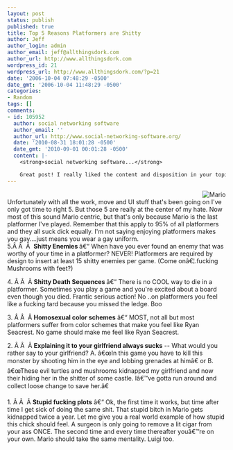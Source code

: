 ```yaml
---
layout: post
status: publish
published: true
title: Top 5 Reasons Platformers are Shitty
author: Jeff
author_login: admin
author_email: jeff@allthingsdork.com
author_url: http://www.allthingsdork.com
wordpress_id: 21
wordpress_url: http://www.allthingsdork.com/?p=21
date: '2006-10-04 07:48:29 -0500'
date_gmt: '2006-10-04 11:48:29 -0500'
categories:
- Random
tags: []
comments:
- id: 105952
  author: social networking software
  author_email: ''
  author_url: http://www.social-networking-software.org/
  date: '2010-08-31 18:01:28 -0500'
  date_gmt: '2010-09-01 00:01:28 -0500'
  content: |-
    <strong>social networking software...</strong>

    Great post! I really liked the content and disposition in your topic!...
---
```

<p><img align="right" alt="Mario" title="Mario" src="http://dorando.emuverse.com/images/super-mario-bros.e_00.png" /><br />
Unfortunately with all the work, move and UI stuff that's been going on I've only got time to right 5. But those 5 are really at the center of my hate. Now most of this sound Mario centric, but that's only because Mario is the last platformer I've played. Remember that this apply to 95% of all platformers and they all suck dick equally. I'm not saying enjoying platformers makes you gay....just means you wear a gay uniform.<br />
5.&Acirc;&nbsp;&Acirc;&nbsp; &Acirc;&nbsp; <strong>Shitty Enemies </strong>&acirc;&euro;&ldquo; When have you ever found an enemy that was worthy of your time in a platformer? NEVER! Platformers are required by design to insert at least 15 shitty enemies per game. (Come on&acirc;&euro;&brvbar;.fucking Mushrooms with feet?)</p>
<p>4. &Acirc;&nbsp;&Acirc;&nbsp; &Acirc;&nbsp;<strong>Shitty Death Sequences </strong>&acirc;&euro;&ldquo; There is no COOL way to die in a platformer. Sometimes you play a game and you're excited about a board even though you died. Frantic serious action! No ..on platformers you feel like a fucking tard because you missed the ledge. Boo</p>
<p>3. &Acirc;&nbsp;&Acirc;&nbsp; &Acirc;&nbsp;<strong>Homosexual color schemes</strong> &acirc;&euro;&ldquo; MOST, not all but most platformers suffer from color schemes that make you feel like Ryan Seacrest. No game should make me feel like Ryan Seacrest.</p>
<p>2. &Acirc;&nbsp;&Acirc;&nbsp; &Acirc;&nbsp;<strong>Explaining it to your girlfriend always sucks</strong> -- What would you rather say to your girlfriend? A. &acirc;&euro;&oelig;In this game you have to kill this monster by shooting him in the eye and lobbing grenades at him&acirc;&euro; or B. &acirc;&euro;&oelig;These evil turtles and mushrooms kidnapped my girlfriend and now their hiding her in the shitter of some castle. I&acirc;&euro;&trade;ve gotta run around and collect loose change to save her.&acirc;&euro;</p>
<p>1. &Acirc;&nbsp;&Acirc;&nbsp; &Acirc;&nbsp;<strong>Stupid fucking plots</strong> &acirc;&euro;&ldquo; Ok, the first time it works, but time after time I get sick of doing the same shit. That stupid bitch in Mario gets kidnapped twice a year. Let me give you a real world example of how stupid this chick should feel. A surgeon is only going to remove a lit cigar from your ass ONCE. The second time and every time thereafter you&acirc;&euro;&trade;re on your own. Mario should take the same mentality. Luigi too.</p>
